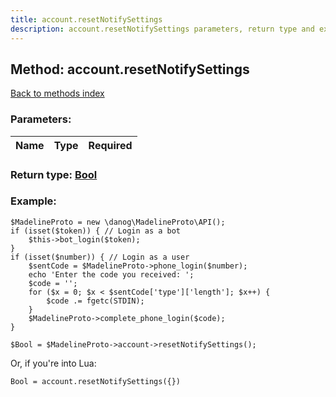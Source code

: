 ```yaml
---
title: account.resetNotifySettings
description: account.resetNotifySettings parameters, return type and example
---
```

## Method: account.resetNotifySettings  
[Back to methods index](index.md)


### Parameters:

| Name     |    Type       | Required |
|----------|:-------------:|---------:|


### Return type: [Bool](../types/Bool.md)

### Example:


```
$MadelineProto = new \danog\MadelineProto\API();
if (isset($token)) { // Login as a bot
    $this->bot_login($token);
}
if (isset($number)) { // Login as a user
    $sentCode = $MadelineProto->phone_login($number);
    echo 'Enter the code you received: ';
    $code = '';
    for ($x = 0; $x < $sentCode['type']['length']; $x++) {
        $code .= fgetc(STDIN);
    }
    $MadelineProto->complete_phone_login($code);
}

$Bool = $MadelineProto->account->resetNotifySettings();
```

Or, if you're into Lua:

```
Bool = account.resetNotifySettings({})
```

